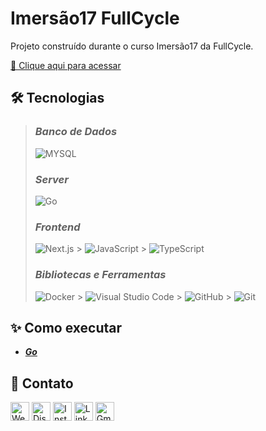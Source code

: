 # **Imersão17 FullCycle**

<!-- ![preview](./.github/preview.png) -->

Projeto construído durante o curso Imersão17 da FullCycle.

[🔗 Clique aqui para acessar](https://my-resume-bamarcheti.vercel.app/)

## **🛠 Tecnologias**

> ### _Banco de Dados_
>
> ![MYSQL](https://img.shields.io/badge/MySQL-005C84?style=for-the-badge&logo=mysql&logoColor=white)
>
> ### _Server_
>
> ![Go](https://img.shields.io/badge/Go-00ADD8?style=for-the-badge&logo=go&logoColor=white)
>
> ### _Frontend_
>
> ![Next.js](https://img.shields.io/badge/next.js-000000?style=for-the-badge&logo=nextdotjs&logoColor=white) > ![JavaScript](https://img.shields.io/badge/JavaScript-323330?style=for-the-badge&logo=javascript&logoColor=F7DF1E) > ![TypeScript](https://img.shields.io/badge/TypeScript-007ACC?style=for-the-badge&logo=typescript&logoColor=white)
>
> ### _Bibliotecas e Ferramentas_
>
> ![Docker](https://img.shields.io/badge/Docker-2CA5E0?style=for-the-badge&logo=docker&logoColor=white) > ![Visual Studio Code](https://img.shields.io/badge/VSCode-0078D4?style=for-the-badge&logo=visual%20studio%20code&logoColor=white) > ![GitHub](https://img.shields.io/badge/GitHub-100000?style=for-the-badge&logo=github&logoColor=white) > ![Git](https://img.shields.io/badge/GIT-E44C30?style=for-the-badge&logo=git&logoColor=white)

## **✨ Como executar**

- **_[Go](./README-install.md)_**

## **💛 Contato**

[<img src='https://img.shields.io/badge/website-000000?style=for-the-badge&logo=About&logoColor=white' alt='Website' height='30'>](https://my-resume-bamarcheti.vercel.app/)
[<img src='https://img.shields.io/badge/Discord-5865F2?style=for-the-badge&logo=discord&logoColor=white' alt='Discord' height='30'>](https://discord.com/channels/@ba_marcheti#3824)
[<img src='https://img.shields.io/badge/Instagram-E4405F?style=for-the-badge&logo=instagram&logoColor=white' alt='Instagram' height='30'>](https://www.instagram.com/ba_marcheti)
[<img src='https://img.shields.io/badge/LinkedIn-0077B5?style=for-the-badge&logo=linkedin&logoColor=white' alt='Linkedin' height='30'>](https://www.linkedin.com/in/barbara-marcheti-fiorin/)
[<img src='https://img.shields.io/badge/Gmail-D14836?style=for-the-badge&logo=gmail&logoColor=white' alt='Gmail' height='30'>](bmarchetifiorin@gmail.com)
